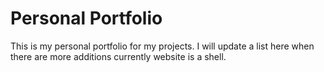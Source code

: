 # Personal Portfolio
This is my personal portfolio for my projects.
I will update a list here when there are more additions currently website is a shell.
